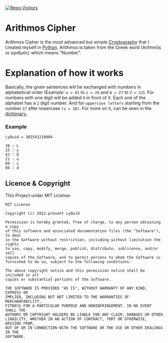 [![Repo Visitors](https://visitor-badge.glitch.me/badge?page_id=LyQuid12.arithmos-cipher)](https://github.com/LyQuid12/arithmos-cipher)

# Arithmos Cipher
Arithmos Cipher is the most advanced but simple [Cryptography](https://en.wikipedia.org/wiki/Cryptography) that I created myself in [Python](https://python.org). Arithmos is taken from the Greek word (Arithmós or αριθμός) which means "Number".

# Explanation of how it works
Basically, the given sentences will be exchanged with numbers in alphabetical order (Example: `a = 01` to `z = 26` and `A = 27` to `Z = 52`). For numbers with one digit will be added `0` in front of it. Each one of the alphabet has a `2` digit number. And for `uppercase letters` starting from the number `27` after lowercase `(z = 26)`. For more on it, can be seen in the [dictionary](https://github.com/LyQuid12/arithmos-cipher/blob/master/dictionary.py)[.](https://www.youtube.com/watch?v=a3Z7zEc7AXQ)

### Example
```
LyQuid = 382543210904

38 : L
25 : y
43 : Q
21 : u
09 : i
04 : d
```

## Licence & Copyright
This Project under MIT License.
```
MIT License

Copyright (c) 2022-present LyQuid

Permission is hereby granted, free of charge, to any person obtaining a copy
of this software and associated documentation files (the "Software"), to deal
in the Software without restriction, including without limitation the rights
to use, copy, modify, merge, publish, distribute, sublicense, and/or sell
copies of the Software, and to permit persons to whom the Software is
furnished to do so, subject to the following conditions:

The above copyright notice and this permission notice shall be included in all
copies or substantial portions of the Software.

THE SOFTWARE IS PROVIDED "AS IS", WITHOUT WARRANTY OF ANY KIND, EXPRESS OR
IMPLIED, INCLUDING BUT NOT LIMITED TO THE WARRANTIES OF MERCHANTABILITY,
FITNESS FOR A PARTICULAR PURPOSE AND NONINFRINGEMENT. IN NO EVENT SHALL THE
AUTHORS OR COPYRIGHT HOLDERS BE LIABLE FOR ANY CLAIM, DAMAGES OR OTHER
LIABILITY, WHETHER IN AN ACTION OF CONTRACT, TORT OR OTHERWISE, ARISING FROM,
OUT OF OR IN CONNECTION WITH THE SOFTWARE OR THE USE OR OTHER DEALINGS IN THE
SOFTWARE.
```
